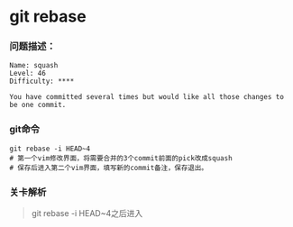 # git rebase

### 问题描述：

```text
Name: squash
Level: 46
Difficulty: ****

You have committed several times but would like all those changes to be one commit.
```

### git命令

```shell
git rebase -i HEAD~4
# 第一个vim修改界面，将需要合并的3个commit前面的pick改成squash
# 保存后进入第二个vim界面，填写新的commit备注，保存退出。
```

### 关卡解析

> git rebase -i HEAD~4之后进入